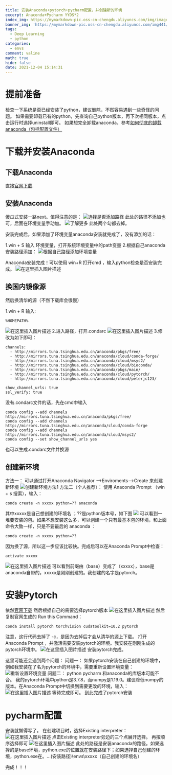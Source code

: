 ```yaml
---
title: 安装Anaconda+pytorch+pycharm配置，并创建新的环境
excerpt: Anaconda+Pycharm YYDS*2
index_img: https://mymarkdown-pic.oss-cn-chengdu.aliyuncs.com/img/image-20211203212547096.png
banner_img: 'https://mymarkdown-pic.oss-cn-chengdu.aliyuncs.com/img441/1638523690670.jpg'
tags:
  - Deep Learning
  - python
categories:
  - envs
comment: valine
math: true
hide: false
date: 2021-12-04 15:14:31
---
```


# 提前准备

检查一下系统是否已经安装了python，建议删除，不然容易遇到一些奇怪的问题。
如果需要卸载已有的python，先查询自己python版本，再下次相同版本，点击运行时选择uninstall即可。
如果想完全卸载anaconda，参考[如何彻底的卸载anaconda（包括配置文件）](https://blog.csdn.net/kuweicai/article/details/90145242)

# 下载并安装Anaconda
## 下载Anaconda
   直接[官网下载](https://www.anaconda.com/products/individual).
## 安装Anaconda
  傻瓜式安装一路next。值得注意的是：
![选择是否添加路径](https://mymarkdown-pic.oss-cn-chengdu.aliyuncs.com/img441/20200730171324257.png)
此处的路径不添加也可，后面在环境变量手动加。
![了解更多](https://mymarkdown-pic.oss-cn-chengdu.aliyuncs.com/img441/202007301712511.png)
此处两个勾都去掉。

安装完成后，如果添加了环境变量anaconda安装就完成了，没有添加的话：

1.win + S 输入 环境变量，打开系统环境变量中的path变量
2.根据自己anaconda安装路径添加：
![根据自己路径添加环境变量](https://mymarkdown-pic.oss-cn-chengdu.aliyuncs.com/img441/20200730174738575.png)

Anaconda安装完成！可以使用 win+R 打开cmd ，输入python检查是否安装完成。
![在这里插入图片描述](https://mymarkdown-pic.oss-cn-chengdu.aliyuncs.com/img441/2020073018183797.png)
## 换国内镜像源
然后换清华的源（不然下载库会很慢）

1.win + R  输入:
```
%HOMEPATH%
```
![在这里插入图片描述](https://mymarkdown-pic.oss-cn-chengdu.aliyuncs.com/img441/20200730172715491.png)
2.进入路径，打开.condarc
![在这里插入图片描述](https://mymarkdown-pic.oss-cn-chengdu.aliyuncs.com/img441/20200730172743361.png)
3.修改为如下即可：
```
channels:
  - http://mirrors.tuna.tsinghua.edu.cn/anaconda/pkgs/free/
  - http://mirrors.tuna.tsinghua.edu.cn/anaconda/cloud/conda-forge/
  - http://mirrors.tuna.tsinghua.edu.cn/anaconda/cloud/msys2/
  - http://mirrors.tuna.tsinghua.edu.cn/anaconda/cloud/bioconda/
  - http://mirrors.tuna.tsinghua.edu.cn/anaconda/pkgs/main/
  - http://mirrors.tuna.tsinghua.edu.cn/anaconda/cloud/pytorch/
  - http://mirrors.tuna.tsinghua.edu.cn/anaconda/cloud/peterjc123/

show_channel_urls: true
ssl_verify: true
```
没有.condarc文件的话，先在cmd中输入

```
conda config --add channels http://mirrors.tuna.tsinghua.edu.cn/anaconda/pkgs/free/
conda config --add channels http://mirrors.tuna.tsinghua.edu.cn/anaconda/cloud/conda-forge
conda config --add channels http://mirrors.tuna.tsinghua.edu.cn/anaconda/cloud/msys2/
conda config --set show_channel_urls yes
```
也可以生成.condarc文件并换源
## 创建新环境
方法一： 
	可以通过打开Anaconda Navigator -->Enviroments-->Create 来创建新环境
![创建新环境方法1](https://mymarkdown-pic.oss-cn-chengdu.aliyuncs.com/img441/20200730180857607.png)
方法二（个人推荐）：
使用 Anaconda Prompt （win + s 搜索），输入：

```
conda create -n xxxxx python=?? anaconda
```
其中xxxxx是自己想创建的环境名 ；??是python版本号，如下图
![](https://mymarkdown-pic.oss-cn-chengdu.aliyuncs.com/img441/20200730181423527.png)
可以看到一堆要安装的包。如果不想安装这么多，可以创建一个只有最基本包的环境，和上面命令大致一样，只是不要最后的 anaconda ：
```
conda create -n xxxxx python=??
```
因为换了源，所以这一步应该比较快。完成后可以在Anaconda Prompt中检查：
```
activate xxxxx
```
![在这里插入图片描述](https://mymarkdown-pic.oss-cn-chengdu.aliyuncs.com/img441/20200730182210831.png)
可以看到前缀由（base）变成了（xxxxx），base是anaconda自带的，xxxxx是刚刚创建的。我创建的名字是pytorch。

# 安装Pytorch
依然[官网下载](https://pytorch.org/)
然后根据自己的需要选择pytorch版本
![在这里插入图片描述](https://mymarkdown-pic.oss-cn-chengdu.aliyuncs.com/img441/20200730182712563.png)
然后复制官网生成的  Run this Command：
```
conda install pytorch torchvision cudatoolkit=10.2 pytorch
```
注意，这行代码去掉了 -c，是因为去掉后才会从清华的源上下载。
打开 Anaconda Prompt ，并激活需要安装pytorch的环境。我安装在刚刚生成的pytorch环境中。
![在这里插入图片描述](https://mymarkdown-pic.oss-cn-chengdu.aliyuncs.com/img441/20200730183025287.png)
安装pytorch完成。

这里可能还会遇到两个问题：
问题一：
如果pytorch安装在自己创建的环境中，例如我安装在了名为pytorch的环境中，需要重新设置环境变量：![重新设置环境变量](https://mymarkdown-pic.oss-cn-chengdu.aliyuncs.com/img441/20200730183300706.png)
问题二：
python pycharm 和anaconda的库版本可能不合。
我的pytorch环境中python是3.7.8，而numpy是1.19.0。建议降低numpy的版本。在Anaconda Prompt中切换到需要更改的环境，输入：
![在这里插入图片描述](https://mymarkdown-pic.oss-cn-chengdu.aliyuncs.com/img441/20200730183727188.png)
等待完成即可。
到此完成了pytorch安装

# pycharm配置
安装就懒得写了。
在创建项目时，选择Existing interpreter：
![在这里插入图片描述](https://mymarkdown-pic.oss-cn-chengdu.aliyuncs.com/img441/20200730184208253.png)
点击Existing interpreter旁边的三个点展开选择。
再按顺序选择即可
![在这里插入图片描述](https://mymarkdown-pic.oss-cn-chengdu.aliyuncs.com/img441/20200730184457273.png)
此处的路径是安装anaconda的路径。如果选择的是base环境，python.exe的位置就在安装路径下；如果选择自己创建的环境，python.exe在。...(安装路径)\envs\xxxxx（自己创建的环境名）


完成！！！
